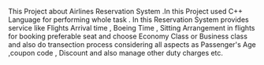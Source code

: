 
This Project about Airlines Reservation System .In this Project used C++ Language for performing whole task .
In this Reservation System provides service like Flights Arrival time , Boeing Time , Sitting Arrangement in flights for booking preferable seat and choose Economy Class or Business class
and also do transection process considering all aspects as Passenger's Age ,coupon code , Discount and also manage other duty charges etc.

